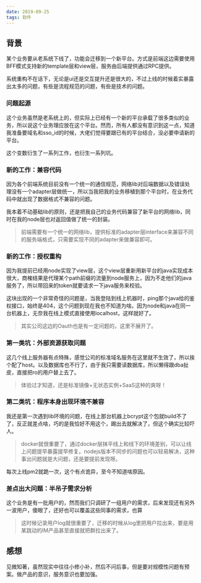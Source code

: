 ```yaml
---
date: 2019-09-25
tags: 软件
---
```


## 背景

某个业务要从老系统下线了，功能会迁移到一个新平台。方式是前端这边需要使用BFF模式支持新的template层和view层，服务由后端提供通过RPC提供。

系统重构不在话下，无论是ui还是交互提升还是很大的，不过上线的时候着实暴露出太多的问题，有些是流程规范的问题，有些是技术的问题。

### 问题起源

这个业务虽然是老系统上的，但实际上已经有一个新的平台承载了很多类似的业务，所以说这个业务理应放在这个平台。然而，所有人都没有意识到这一点，知道我准备要域名和sso_id的时候，大佬们觉得要跟已有的平台结合，没必要申请新的平台。

这个变数衍生了一系列工作，也衍生一系列坑。

### 新的工作：兼容代码

因为各个前端系统目前没有一个统一的通信规范，网络lib对后端数据以及错误处理没有一个adapter层做统一，所以当我把我的业务移植到那个平台时，在业务代码中就出现了数据格式不兼容的问题。

我本着不动基础lib的原则，还是把我自己的业务代码兼容了新平台的网络lib，同时在我的node层也对返回值做了统一的封装。

> 前端需要有一个统一的网络lib，提供标准的adapter层interface来兼容不同的服务端格式，只需要实现不同的adapter来做兼容即可。

### 新的工作：授权重构

因为我提前已经用node实现了view层，这个view层重新用新平台的java实现成本很大，商榷结果是代理某个path前缀的流量到node服务上，因为不走他们的java服务了，所以带回来的token就要请求一下java服务来校验。

这块出现的一个非常奇怪的问题是，当我登陆到线上机器时，ping那个java给的鉴权接口，始终是404，这个问题到现在我也不知道为啥。因为node和java在同一台机器上，无奈我在线上模式直接使用localhost，这样就好了。

> 其实公司这边的Oauth也是有一定问题的，这里不展开了。

### 第一类坑：外部资源获取问题

这几个线上服务器有点特殊，感觉公司的标准域名服务在这里就不生效了，所以挨个配了host。以及数据库也不行了，由于我只需要读数据库，所以懒得跟dba扯皮，直接把ro的用户替上去了。

> 体验过才知道，还是标准镜像+无状态实例+SaaS这种的爽呀！

### 第二类坑：程序本身出现环境不兼容

我还是第一次遇到lib环境的问题，在线上那台机器上bcrypt这个包就build不了了，反正就差点啥，巧的是我恰好不用这个，踢出去就解决了，但这个确实比较吓人。

> docker就很重要了，通过docker层抹平线上和线下的环境差别，可以让线上问题提早暴露提早修复。nodejs版本不同步的问题也可以轻易解决，这种事出问题就是大问题，还是要提前发现呀。

每次上线pm2就跪一次，这个有点诡异，至今不知道啥原因。

### 差点出大问题：半吊子需求分析

这个业务是有一批用户的，然而我们只调研了一组用户的需求，后来发现还有另外一波用户，傻眼了，还好也可以覆盖这些同事的需求，也算

> 这时候记录用户log就很重要了，迁移的时候从log里把用户拉出来，要是用某跳动的IM产品甚至直接就把群拉出来了。

## 感想

见微知著，虽然现实中往往小修小补，然后不问后事，但是要对规模性问题有预案。做产品的意识，服务意识也要加强。